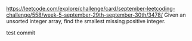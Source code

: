 https://leetcode.com/explore/challenge/card/september-leetcoding-challenge/558/week-5-september-29th-september-30th/3478/
Given an unsorted integer array, find the smallest missing positive integer.

test commit